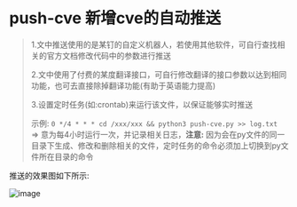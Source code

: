 # push-cve 新增cve的自动推送

> 1.文中推送使用的是某钉的自定义机器人，若使用其他软件，可自行查找相关的官方文档修改代码中的参数进行推送
> 
> 2.文中使用了付费的某度翻译接口，可自行修改翻译的接口参数以达到相同功能，也可去直接除掉翻译功能(有助于英语能力提高)
> 
> 3.设置定时任务(如:crontab)来运行该文件，以保证能够实时推送
> 
> 示例: ```0 */4 * * * cd /xxx/xxx && python3 push-cve.py >> log.txt ```  => 意为每4小时运行一次，并记录相关日志，**注意:** 因为会在py文件的同一目录下生成、修改和删除相关的文件，定时任务的命令必须加上切换到py文件所在目录的命令
> 



推送的效果图如下所示:

![image](https://github.com/fyccode/push-cve/assets/111268135/e8eaa095-699d-4b96-a00f-66767ae70c7d)
